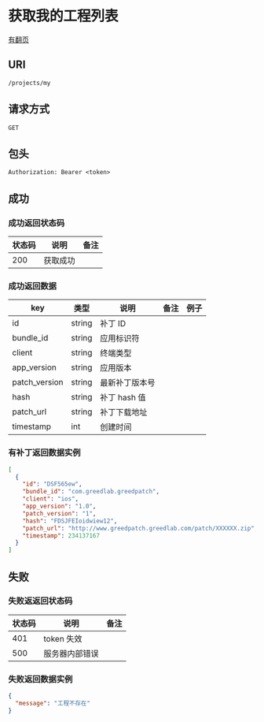 # 获取我的工程列表

[有翻页](../README.md#翻页)

## URI

```
/projects/my
```

## 请求方式

```
GET
```

## 包头

```
Authorization: Bearer <token>
```

## 成功

### 成功返回状态码

| 状态码 | 说明 | 备注 |
| --- | --- | --- |
| 200 | 获取成功 |  |

### 成功返回数据

| key | 类型 | 说明 | 备注 | 例子 |
| --- | --- | --- | --- | --- |
| id | string | 补丁 ID |  |  |
| bundle_id | string | 应用标识符 |  |  |
| client | string | 终端类型 |  |  |
| app_version | string | 应用版本 |  |  |
| patch_version | string | 最新补丁版本号 |  |  |
| hash | string | 补丁 hash 值 |  |  |
| patch_url | string | 补丁下载地址 |  |  |
| timestamp | int | 创建时间 |  |  |

### 有补丁返回数据实例

```json
[
  {
    "id": "DSF565ew",
    "bundle_id": "com.greedlab.greedpatch",
    "client": "ios",
    "app_version": "1.0",
    "patch_version": "1",
    "hash": "FDSJFEIoidwiew12",
    "patch_url": "http://www.greedpatch.greedlab.com/patch/XXXXXX.zip",
    "timestamp": 234137167
  }
]
```

## 失败

### 失败返返回状态码

| 状态码 | 说明 | 备注 |
| --- | --- | --- |
| 401 | token 失效 |  |
| 500 | 服务器内部错误 |  |

### 失败返回数据实例

```json
{
  "message": "工程不存在"
}
```

